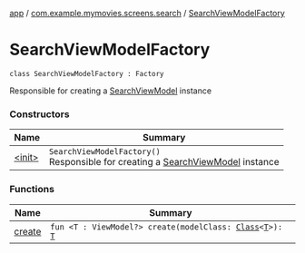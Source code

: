 [app](../../index.md) / [com.example.mymovies.screens.search](../index.md) / [SearchViewModelFactory](./index.md)

# SearchViewModelFactory

`class SearchViewModelFactory : Factory`

Responsible for creating a [SearchViewModel](../-search-view-model/index.md) instance

### Constructors

| Name | Summary |
|---|---|
| [&lt;init&gt;](-init-.md) | `SearchViewModelFactory()`<br>Responsible for creating a [SearchViewModel](../-search-view-model/index.md) instance |

### Functions

| Name | Summary |
|---|---|
| [create](create.md) | `fun <T : ViewModel?> create(modelClass: `[`Class`](https://developer.android.com/reference/java/lang/Class.html)`<`[`T`](create.md#T)`>): `[`T`](create.md#T) |
